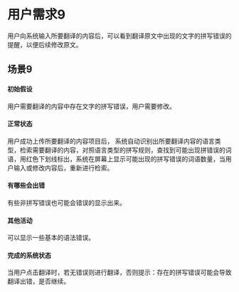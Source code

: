 # 用户需求9
用户向系统输入所要翻译的内容后，可以看到翻译原文中出现的文字的拼写错误的提醒，以便后续修改原文。

## 场景9
#### 初始假设 
用户需要翻译的内容中存在文字的拼写错误，用户需要修改。

#### 正常状态
用户成功上传所要翻译的内容项目后， 系统自动识别出所要翻译内容的语言类型，检索需要翻译的内容，对照语言类型的拼写规则，查找到可能出现拼错误的词语，用红色下划线标出，系统在屏幕上显示可能出现的拼写错误的词语数量，当用户输入或修改内容后，重新进行检索。
 
#### 有哪些会出错
有些非拼写错误也可能会错误的显示出来。
   
#### 其他活动
可以显示一些基本的语法错误。

#### 完成的系统状态
当用户点击翻译时，若无错误则进行翻译，否则提示：存在的拼写错误可能会导致翻译出错，是否继续。
